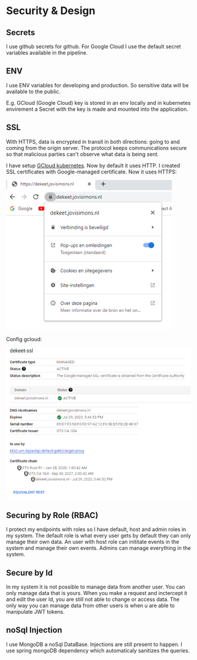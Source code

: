 # Security & Design



## Secrets

I use github secrets for github. For Google Cloud I use the default secret variables available in the pipeline.

## ENV

I use ENV variables for developing and production. So sensitive data will be available to the public.

E.g. GCloud (Google Cloud) key is stored in an env locally and in kubernetes envirement a Secret with the key is made and mounted into the application.

## SSL 

With HTTPS, data is encrypted in transit in both directions: going to and coming from the origin server. The protocol keeps communications secure so that malicious parties can't observe what data is being sent. 

I have setup [GCloud kubernetes](https://github.com/Adv-Software-DeKeet/.github/blob/main/DeKeet%20(IP)/GCloud.md). Now by default it uses HTTP. I created SSL certificates with Google-managed certificate. Now it uses HTTPS:

![ssl](https://github.com/Adv-Software-DeKeet/.github/blob/main/DeKeet%20(IP)/images/Ssl.png)

Config gcloud: 

![gcloudssl](https://github.com/Adv-Software-DeKeet/.github/blob/main/DeKeet%20(IP)/images/sslGcloud.png)

## Securing by Role (RBAC)

I protect my endpoints with roles so I have default, host and admin roles in my system. The default role is what every user gets by default they can only manage their own data. An user with host role can inititate events in the system and manage their own events. Admins can manage everything in the system.

## Secure by Id

In my system it is not possible to manage data from another user. You can only manage data that is yours. When you make a request and inctercept it and edit the user Id, you are still not able to change or access data. The only way you can manage data from other users is when u are able to manipulate JWT tokens.

## noSql Injection

I use MongoDB a noSql DataBase. Injections are still present to happen. I use spring mongoDB dependency which automaticaly sanitizes the queries.